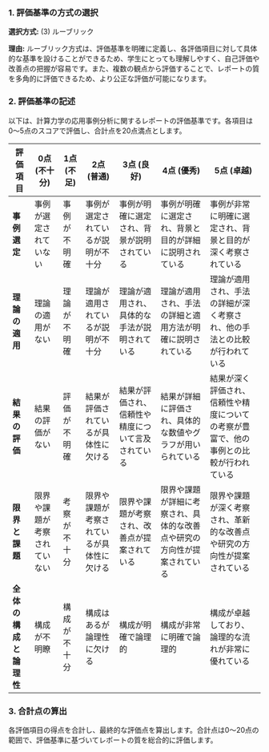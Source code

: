 ### 1. 評価基準の方式の選択

**選択方式:** (3) ルーブリック

**理由:** ルーブリック方式は、評価基準を明確に定義し、各評価項目に対して具体的な基準を設けることができるため、学生にとっても理解しやすく、自己評価や改善点の把握が容易です。また、複数の観点から評価することで、レポートの質を多角的に評価できるため、より公正な評価が可能になります。

### 2. 評価基準の記述

以下は、計算力学の応用事例分析に関するレポートの評価基準です。各項目は0〜5点のスコアで評価し、合計点を20点満点とします。

| 評価項目               | 0点 (不十分) | 1点 (不足) | 2点 (普通) | 3点 (良好) | 4点 (優秀) | 5点 (卓越) |
|------------------------|---------------|-------------|-------------|-------------|-------------|-------------|
| **事例選定**           | 事例が選定されていない | 事例が不明確 | 事例が選定されているが説明が不十分 | 事例が明確に選定され、背景が説明されている | 事例が明確に選定され、背景と目的が詳細に説明されている | 事例が非常に明確に選定され、背景と目的が深く考察されている |
| **理論の適用**         | 理論の適用がない | 理論が不明確 | 理論が適用されているが説明が不十分 | 理論が適用され、具体的な手法が説明されている | 理論が適用され、手法の詳細と適用方法が明確に説明されている | 理論が適用され、手法の詳細が深く考察され、他の手法との比較が行われている |
| **結果の評価**         | 結果の評価がない | 評価が不明確 | 結果が評価されているが具体性に欠ける | 結果が評価され、信頼性や精度について言及されている | 結果が詳細に評価され、具体的な数値やグラフが用いられている | 結果が深く評価され、信頼性や精度についての考察が豊富で、他の事例との比較が行われている |
| **限界と課題**         | 限界や課題が考察されていない | 考察が不十分 | 限界や課題が考察されているが具体性に欠ける | 限界や課題が考察され、改善点が提案されている | 限界や課題が詳細に考察され、具体的な改善点や研究の方向性が提案されている | 限界や課題が深く考察され、革新的な改善点や研究の方向性が提案されている |
| **全体の構成と論理性** | 構成が不明瞭 | 構成が不十分 | 構成はあるが論理性に欠ける | 構成が明確で論理的 | 構成が非常に明確で論理的 | 構成が卓越しており、論理的な流れが非常に優れている |

### 3. 合計点の算出

各評価項目の得点を合計し、最終的な評価点を算出します。合計点は0〜20点の範囲で、評価基準に基づいてレポートの質を総合的に評価します。